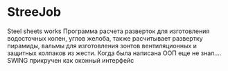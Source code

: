 # StreeJob
 Steel sheets works
 Программа расчета разверток для изготовления водосточных колен, углов желоба, также расчитывает 
 развертку пирамиды, вальмы для изготовления зонтов вентиляционных и защитных колпаков из жести.
 Когда была написана ООП еще не знал....
 SWING прикручен как оконный интерфейс
